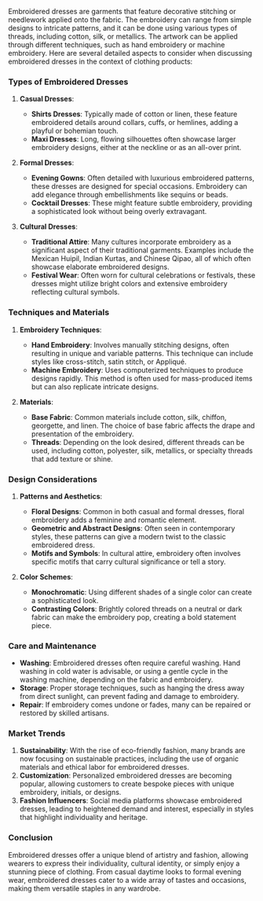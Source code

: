 Embroidered dresses are garments that feature decorative stitching or needlework applied onto the fabric. The embroidery can range from simple designs to intricate patterns, and it can be done using various types of threads, including cotton, silk, or metallics. The artwork can be applied through different techniques, such as hand embroidery or machine embroidery. Here are several detailed aspects to consider when discussing embroidered dresses in the context of clothing products:

### Types of Embroidered Dresses

1. **Casual Dresses**:
   - **Shirts Dresses**: Typically made of cotton or linen, these feature embroidered details around collars, cuffs, or hemlines, adding a playful or bohemian touch.
   - **Maxi Dresses**: Long, flowing silhouettes often showcase larger embroidery designs, either at the neckline or as an all-over print.

2. **Formal Dresses**:
   - **Evening Gowns**: Often detailed with luxurious embroidered patterns, these dresses are designed for special occasions. Embroidery can add elegance through embellishments like sequins or beads.
   - **Cocktail Dresses**: These might feature subtle embroidery, providing a sophisticated look without being overly extravagant.

3. **Cultural Dresses**:
   - **Traditional Attire**: Many cultures incorporate embroidery as a significant aspect of their traditional garments. Examples include the Mexican Huipil, Indian Kurtas, and Chinese Qipao, all of which often showcase elaborate embroidered designs.
   - **Festival Wear**: Often worn for cultural celebrations or festivals, these dresses might utilize bright colors and extensive embroidery reflecting cultural symbols.

### Techniques and Materials

1. **Embroidery Techniques**:
   - **Hand Embroidery**: Involves manually stitching designs, often resulting in unique and variable patterns. This technique can include styles like cross-stitch, satin stitch, or Appliqué.
   - **Machine Embroidery**: Uses computerized techniques to produce designs rapidly. This method is often used for mass-produced items but can also replicate intricate designs.

2. **Materials**:
   - **Base Fabric**: Common materials include cotton, silk, chiffon, georgette, and linen. The choice of base fabric affects the drape and presentation of the embroidery.
   - **Threads**: Depending on the look desired, different threads can be used, including cotton, polyester, silk, metallics, or specialty threads that add texture or shine.

### Design Considerations

1. **Patterns and Aesthetics**:
   - **Floral Designs**: Common in both casual and formal dresses, floral embroidery adds a feminine and romantic element.
   - **Geometric and Abstract Designs**: Often seen in contemporary styles, these patterns can give a modern twist to the classic embroidered dress.
   - **Motifs and Symbols**: In cultural attire, embroidery often involves specific motifs that carry cultural significance or tell a story.

2. **Color Schemes**:
   - **Monochromatic**: Using different shades of a single color can create a sophisticated look.
   - **Contrasting Colors**: Brightly colored threads on a neutral or dark fabric can make the embroidery pop, creating a bold statement piece.

### Care and Maintenance

- **Washing**: Embroidered dresses often require careful washing. Hand washing in cold water is advisable, or using a gentle cycle in the washing machine, depending on the fabric and embroidery.
- **Storage**: Proper storage techniques, such as hanging the dress away from direct sunlight, can prevent fading and damage to embroidery.
- **Repair**: If embroidery comes undone or fades, many can be repaired or restored by skilled artisans.

### Market Trends

1. **Sustainability**: With the rise of eco-friendly fashion, many brands are now focusing on sustainable practices, including the use of organic materials and ethical labor for embroidered dresses.
2. **Customization**: Personalized embroidered dresses are becoming popular, allowing customers to create bespoke pieces with unique embroidery, initials, or designs.
3. **Fashion Influencers**: Social media platforms showcase embroidered dresses, leading to heightened demand and interest, especially in styles that highlight individuality and heritage.

### Conclusion

Embroidered dresses offer a unique blend of artistry and fashion, allowing wearers to express their individuality, cultural identity, or simply enjoy a stunning piece of clothing. From casual daytime looks to formal evening wear, embroidered dresses cater to a wide array of tastes and occasions, making them versatile staples in any wardrobe.